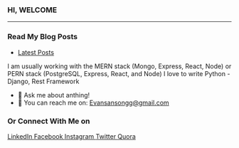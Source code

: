 
<h3>HI, WELCOME</h3>
<hr>
<h3>
    Read My Blog Posts 
</h3>
<ul style="listStyle:none" >
    <li>
        <a href="https://evansblog.hashnode.dev/" target="_blank">Latest Posts</a>
    </li>
</ul>


I am usually working with the MERN stack (Mongo, Express, React, Node) or PERN stack (PostgreSQL, Express, React, and Node)
I love to write Python - Django, Rest Framework

- 💬 Ask me about anthing! 
- 📧 You can reach me on: Evansansongg@gmail.com

 <p align='left' dir='auto'>
 <h3>
    Or Connect With Me on 
</h3>

 <a href="https://www.linkedin.com/in/evansprofile/">
   LinkedIn
 <a href="https://web.facebook.com/evansodeneho.ansong/">
   Facebook
 </a>
 <a href="https://www.instagram.com/loveyours.164/">
    Instagram
 </a>
 <a href="https://twitter.com/evansansongg">Twitter
 </a>
 <a href="https://www.quora.com/profile/Evans-Ansong">Quora
 </a>
</p>
